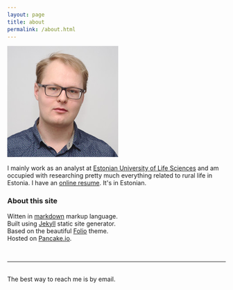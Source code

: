 ```yaml
---
layout: page
title: about
permalink: /about.html
---
```


<img class="col one right" src="/img/profile.jpg">

I mainly work as an analyst at [Estonian University of Life Sciences](http://ms.emu.ee/et/uldinfo/struktuur2/maamajanduse-uuringud-ja-analuus/) and am occupied with researching pretty much everything related to rural life in Estonia. I have an [online resume](http://jyri.lillemets.ee). It's in Estonian.

### About this site

Witten in [markdown](https://en.wikipedia.org/wiki/Markdown) markup language.  
Built using [Jekyll](http://jekyllrb.com/) static site generator.  
Based on the beautiful [Folio](https://github.com/bogoli/-folio) theme.  
Hosted on [Pancake.io](https://www.pancake.io/).

<br/>
<hr/>
<br/>
<span class="contacticon center">
	<a href="mailto:jyri.lillemets@emu.ee"><i class="fa fa-envelope-square"></i></a>
	<a href="https://github.com/lillemets" target="_blank"><i class="fa fa-github-square"></i></a>
	<a href="https://reddit.com/u/lillemets" target="_blank"><i class="fa fa-reddit-square"></i></a>
	<a href="https://facebook.com/lillemets" target="_blank"><i class="fa fa-facebook-square"></i></a>
	<a href="https://flickr.com/lillemets" target="_blank"><i class="fa fa-flickr"></i></a>
</span>

<div class="col three caption">
    The best way to reach me is by email.
</div>

